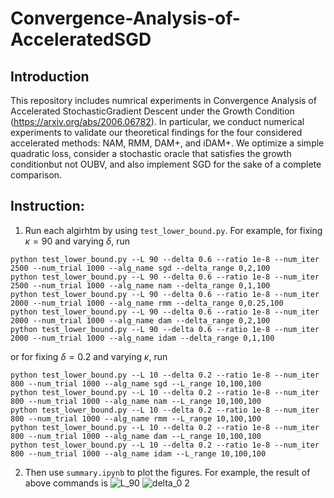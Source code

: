 # Convergence-Analysis-of-AcceleratedSGD 
## Introduction
This repository includes numrical experiments in Convergence Analysis of Accelerated StochasticGradient Descent under the Growth Condition (https://arxiv.org/abs/2006.06782). In particular, we conduct numerical experiments to validate our theoretical findings for the four considered accelerated methods: NAM, RMM, DAM+, and iDAM+. We optimize a simple quadratic loss, consider a stochastic oracle that satisfies the growth conditionbut not OUBV, and also implement SGD for the sake of a complete comparison. 

## Instruction:
1. Run each algirhtm by using `test_lower_bound.py`. For example, for fixing $\kappa=90$ and varying $\delta$, run
```
python test_lower_bound.py --L 90 --delta 0.6 --ratio 1e-8 --num_iter 2500 --num_trial 1000 --alg_name sgd --delta_range 0,2,100
python test_lower_bound.py --L 90 --delta 0.6 --ratio 1e-8 --num_iter 2500 --num_trial 1000 --alg_name nam --delta_range 0,1,100
python test_lower_bound.py --L 90 --delta 0.6 --ratio 1e-8 --num_iter 2000 --num_trial 1000 --alg_name rmm --delta_range 0,0.25,100
python test_lower_bound.py --L 90 --delta 0.6 --ratio 1e-8 --num_iter 2000 --num_trial 1000 --alg_name dam --delta_range 0,2,100
python test_lower_bound.py --L 90 --delta 0.6 --ratio 1e-8 --num_iter 2000 --num_trial 1000 --alg_name idam --delta_range 0,1,100
```
or for fixing $\delta=0.2$ and varying $\kappa$, run
```
python test_lower_bound.py --L 10 --delta 0.2 --ratio 1e-8 --num_iter 800 --num_trial 1000 --alg_name sgd --L_range 10,100,100
python test_lower_bound.py --L 10 --delta 0.2 --ratio 1e-8 --num_iter 800 --num_trial 1000 --alg_name nam --L_range 10,100,100
python test_lower_bound.py --L 10 --delta 0.2 --ratio 1e-8 --num_iter 800 --num_trial 1000 --alg_name rmm --L_range 10,100,100
python test_lower_bound.py --L 10 --delta 0.2 --ratio 1e-8 --num_iter 800 --num_trial 1000 --alg_name dam --L_range 10,100,100
python test_lower_bound.py --L 10 --delta 0.2 --ratio 1e-8 --num_iter 800 --num_trial 1000 --alg_name idam --L_range 10,100,100
```
2. Then use `summary.ipynb` to plot the figures. For example, the result of above commands is ![L_90](https://user-images.githubusercontent.com/26668349/235238493-c5b30883-1a33-494a-84cb-2c270708f044.png)
![delta_0 2](https://user-images.githubusercontent.com/26668349/235238505-21c64a98-6522-4c78-b732-cc54c16c36d0.png)
